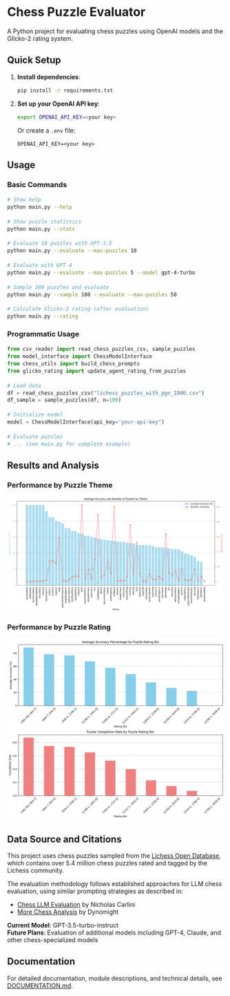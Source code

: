# Chess Puzzle Evaluator

A Python project for evaluating chess puzzles using OpenAI models and the Glicko-2 rating system.

## Quick Setup

1. **Install dependencies**:
   ```bash
   pip install -r requirements.txt
   ```

2. **Set up your OpenAI API key**:
   ```bash
   export OPENAI_API_KEY=<your key>
   ```
   Or create a `.env` file:
   ```env
   OPENAI_API_KEY=<your key>
   ```

## Usage

### Basic Commands

```bash
# Show help
python main.py --help

# Show puzzle statistics
python main.py --stats

# Evaluate 10 puzzles with GPT-3.5
python main.py --evaluate --max-puzzles 10

# Evaluate with GPT-4
python main.py --evaluate --max-puzzles 5 --model gpt-4-turbo

# Sample 100 puzzles and evaluate
python main.py --sample 100 --evaluate --max-puzzles 50

# Calculate Glicko-2 rating (after evaluation)
python main.py --rating
```

### Programmatic Usage

```python
from csv_reader import read_chess_puzzles_csv, sample_puzzles
from model_interface import ChessModelInterface
from chess_utils import build_chess_prompts
from glicko_rating import update_agent_rating_from_puzzles

# Load data
df = read_chess_puzzles_csv("lichess_puzzles_with_pgn_1000.csv")
df_sample = sample_puzzles(df, n=100)

# Initialize model
model = ChessModelInterface(api_key="your-api-key")

# Evaluate puzzles
# ... (see main.py for complete example)
```

## Results and Analysis

### Performance by Puzzle Theme
![Accuracy by Puzzle Theme](graphs/accuracy_by_puzzle_theme.png)

### Performance by Puzzle Rating
![Accuracy by Puzzle Rating](graphs/accuracy_puzzle_bin.png)

## Data Source and Citations

This project uses chess puzzles sampled from the [Lichess Open Database](https://database.lichess.org/#puzzles), which contains over 5.4 million chess puzzles rated and tagged by the Lichess community.

The evaluation methodology follows established approaches for LLM chess evaluation, using similar prompting strategies as described in:
- [Chess LLM Evaluation](https://nicholas.carlini.com/writing/2023/chess-llm.html) by Nicholas Carlini
- [More Chess Analysis](https://dynomight.net/more-chess/) by Dynomight

**Current Model**: GPT-3.5-turbo-instruct  
**Future Plans**: Evaluation of additional models including GPT-4, Claude, and other chess-specialized models

## Documentation

For detailed documentation, module descriptions, and technical details, see [DOCUMENTATION.md](DOCUMENTATION.md).